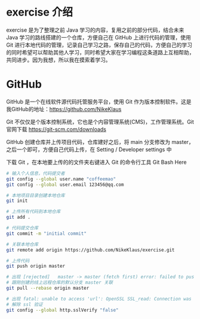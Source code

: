 # exercise 介绍

exercise 是为了整理之前 Java 学习的内容，复用之前的部分代码，结合未来 Java 学习的路线搭建的一个仓库，方便自己在 GitHub 上进行代码的管理，使用 Git 进行本地代码的管理，记录自己学习之路，保存自己的代码，方便自己的学习的同时希望可以帮助其他人学习，同时希望大家在学习编程这条道路上互相帮助，共同进步。因为我想，所以我在摸索着学习。

# GitHub

GitHub 是一个在线软件源代码托管服务平台，使用 Git 作为版本控制软件。这是我GitHub的地址：https://github.com/NikeKlaus

Git 不仅仅是个版本控制系统，它也是个内容管理系统(CMS)，工作管理系统。Git 官网下载  https://git-scm.com/downloads

GitHub 创建仓库并上传项目代码，仓库建好之后，将 main 分支修改为 master，之后一个即可，方便自己代码上传，在 Setting / Developer settings 中

下载 Git ，在本地要上传的的文件夹右键进入 Git 的命令行工具 Git Bash Here

```bash
# 输入个人信息，代码提交者
git config --global user.name "coffeemao" 
git config --global user.email 123456@qq.com

# 本地项目目录创建本地仓库
git init

# 上传所有代码到本地仓库
git add .

# 代码提交仓库
git commit -m "initial commit"

# 关联本地仓库
git remote add origin https://github.com/NikeKlaus/exercise.git

# 上传代码
git push origin master

# 出现 [rejected]   master -> master (fetch first) error: failed to push some refs
# 跟刚创建的线上远程仓库的默认分支 master 关联
git pull --rebase origin master

# 出现 fatal: unable to access 'url': OpenSSL SSL_read: Connection was reset, errno 10054
# 解除 ssl 验证
git config --global http.sslVerify "false"
```

